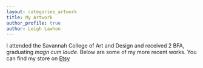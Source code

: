 ```yaml
---
layout: categories_artwork
title: My Artwork
author_profile: true
author: Leigh Lawhon
---
```


I attended the Savannah College of Art and Design and received 2 BFA, graduating *magn cum laude*. Below are some of my more recent works. You can find my store on [Etsy](https://www.etsy.com/shop/LeighLawhon)
